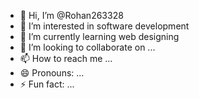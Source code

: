 - 👋 Hi, I’m @Rohan263328
- 👀 I’m interested in software development
- 🌱 I’m currently learning web designing
- 💞️ I’m looking to collaborate on ...
- 📫 How to reach me ...
- 😄 Pronouns: ...
- ⚡ Fun fact: ...

<!---
Rohan263328/Rohan263328 is a ✨ special ✨ repository because its `README.md` (this file) appears on your GitHub profile.
You can click the Preview link to take a look at your changes.
--->
